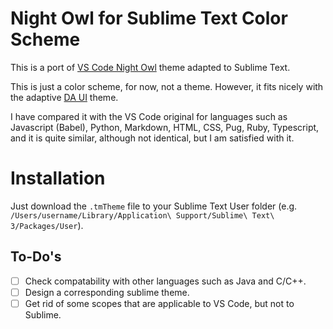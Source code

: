 # Night Owl for Sublime Text Color Scheme

This is a port of [VS Code Night Owl](https://github.com/sdras/night-owl-vscode-theme) theme adapted to Sublime Text.

This is just a color scheme, for now, not a theme. However, it fits nicely with the adaptive [DA UI](https://github.com/ihodev/sublime-da-ui) theme.

I have compared it with the VS Code original for languages such as Javascript (Babel), Python, Markdown, HTML, CSS, Pug, Ruby, Typescript, and it is quite similar, although not identical, but I am satisfied with it.

# Installation

Just download the `.tmTheme` file to your Sublime Text User folder (e.g. `/Users/username/Library/Application\ Support/Sublime\ Text\ 3/Packages/User`).

## To-Do's

- [ ] Check compatability with other languages such as Java and C/C++.
- [ ] Design a corresponding sublime theme.
- [ ] Get rid of some scopes that are applicable to VS Code, but not to Sublime.
